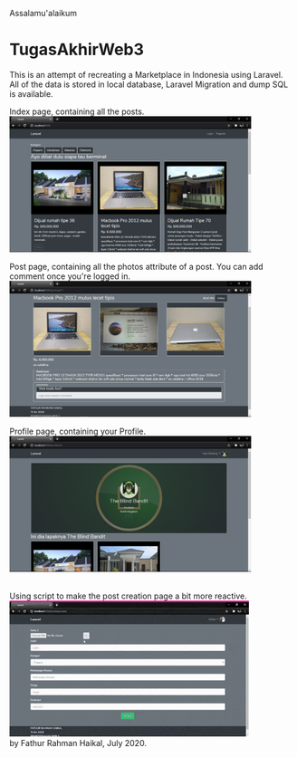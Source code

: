 Assalamu'alaikum
# TugasAkhirWeb3

This is an attempt of recreating a Marketplace in Indonesia using Laravel. <br>
All of the data is stored in local database, Laravel Migration and dump SQL is available.

Index page, containing all the posts. <br>
<img src="https://github.com/fathur-rahman/TugasAkhirWeb3/blob/master/Previews/Index.png" height=240>

Post page, containing all the photos attribute of a post. You can add comment once you're logged in. <br>
<img src="https://github.com/fathur-rahman/TugasAkhirWeb3/blob/master/Previews/Detail.png" height=240>

Profile page, containing your Profile. <br>
<img src="https://github.com/fathur-rahman/TugasAkhirWeb3/blob/master/Previews/Profile.png" height=240>


<br>
Using script to make the post creation page a bit more reactive. <br>
<img src="https://github.com/fathur-rahman/TugasAkhirWeb3/blob/master/Previews/Reactive%20input%20button%20script_1.gif" height=240>
<br>
by Fathur Rahman Haikal, July 2020.


